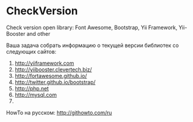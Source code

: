 CheckVersion
============

Check version open library: Font Awesome, Bootstrap, Yii Framework, Yii-Booster and other

Ваша задача собрать информацию о текущей версии библиотек со следующих сайтов:
1. http://yiiframework.com
2. http://yiibooster.clevertech.biz/
3. http://fortawesome.github.io/
4. http://twitter.github.io/bootstrap/
5. http://php.net
6. http://mysql.com
7. 


HowTo на русском: http://githowto.com/ru
